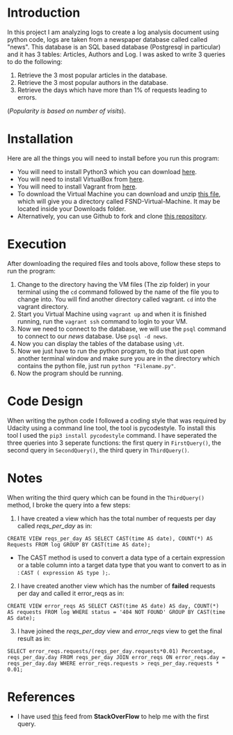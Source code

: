 # Introduction 

In this project I am analyzing logs to create a log analysis document using python code, logs are taken from a newspaper database called called "news".
This database is an SQL based database (Postgresql in particular) and it has 3 tables: Articles, Authors and Log.
I was asked to write 3 queries to do the following:
1. Retrieve the 3 most popular articles in the database.
2. Retrieve the 3 most popular authors in the database.
3. Retrieve the days which have more than 1% of requests leading to errors. 

(_Popularity is based on number of visits_). 


# Installation 

Here are all the things you will need to install before you run this program:

* You will need to install Python3 which you can download [here](https://www.python.org/ftp/python/3.7.1/python-3.7.1-macosx10.9.pkg).
* You will need to install VirtualBox from [here](https://www.virtualbox.org/wiki/Download_Old_Builds_5_1).
* You will need to install Vagrant from [here](https://www.vagrantup.com/downloads.html).
* To download the Virtual Machine you can download and unzip [this file](https://s3.amazonaws.com/video.udacity-data.com/topher/2018/April/5acfbfa3_fsnd-virtual-machine/fsnd-virtual-machine.zip), which will give you a directory called FSND-Virtual-Machine. It may be located inside your Downloads folder.
* Alternatively, you can use Github to fork and clone [this repository](https://github.com/udacity/fullstack-nanodegree-vm).


# Execution 

After downloading the required files and tools above, follow these steps to run the program:

1. Change to the directory having the VM files (The zip folder) in your terminal using the `cd` command followed by the name of the file you to change into. You will find another directory called vagrant. `cd` into the vagrant directory. 
2. Start you Virtual Machine using `vagrant up` and when it is finished running, run the `vagrant ssh` command to login to your VM.
3. Now we need to connect to the database, we will use the `psql` command to connect to our _news_ database. Use `psql -d news`.
4. Now you can display the tables of the database using `\dt`.
5. Now we just have to run the python program, to do that just open another terminal window and make sure you are in the directory which contains the python file, just run `python "Filename.py"`. 
6. Now the program should be running.


# Code Design 

When writing the python code I followed a coding style that was required by Udacity using a command line tool, the tool is pycodestyle. 
To install this tool I used the `pip3 install pycodestyle` command. 
I have seperated the three queries into 3 seperate functions: 
the first query in `FirstQuery()`, 
the second query in `SecondQuery()`, 
the third query in `ThirdQuery()`.


# Notes 

When writing the third query which can be found in the `ThirdQuery()` method, I broke the query into a few steps:

1. I have created a view which has the total number of requests per day called _reqs_per_day_ as in: 
``` 
CREATE VIEW reqs_per_day AS SELECT CAST(time AS date), COUNT(*) AS Requests FROM log GROUP BY CAST(time AS date);
``` 
* The CAST method is used to convert a data type of a certain expression or a table column into a target data type that you want to convert to as in : 
` CAST ( expression AS type ); `. 
2. I have created another view which has the number of **failed** requests per day and called it error_reqs as in: 
``` 
CREATE VIEW error_reqs AS SELECT CAST(time AS date) AS day, COUNT(*) AS requests FROM log WHERE status = '404 NOT FOUND' GROUP BY CAST(time AS date);
```
3. I have joined the _reqs_per_day_ view and _error_reqs_ view to get the final result as in: 
```
SELECT error_reqs.requests/(reqs_per_day.requests*0.01) Percentage, reqs_per_day.day FROM reqs_per_day JOIN error_reqs ON error_reqs.day = reqs_per_day.day WHERE error_reqs.requests > reqs_per_day.requests * 0.01;
```


# References 

* I have used [this](https://stackoverflow.com/questions/23276344/like-operator-in-inner-join-in-sql) feed from **StackOverFlow** to help me with the first query.


